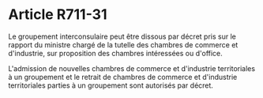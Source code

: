 # Article R711-31

Le groupement interconsulaire peut être dissous par décret pris sur le rapport du ministre chargé de la tutelle des chambres de commerce et d'industrie, sur proposition des chambres intéressées ou d'office.

L'admission de nouvelles chambres de commerce et d'industrie territoriales à un groupement et le retrait de chambres de commerce et d'industrie territoriales parties à un groupement sont autorisés par décret.
